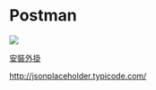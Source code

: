 # Postman

![](https://www.getpostman.com/img/v2/logo-glyph.png)

[安裝外掛](https://chrome.google.com/webstore/detail/postman/fhbjgbiflinjbdggehcddcbncdddomop?hl=zh-TW)

<http://jsonplaceholder.typicode.com/>